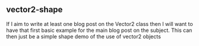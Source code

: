 ## vector2-shape

If I aim to write at least one blog post on the Vector2 class then I will want to have that first basic example for the main blog post on the subject. This can then just be a simple shape demo of the use of vector2 objects

